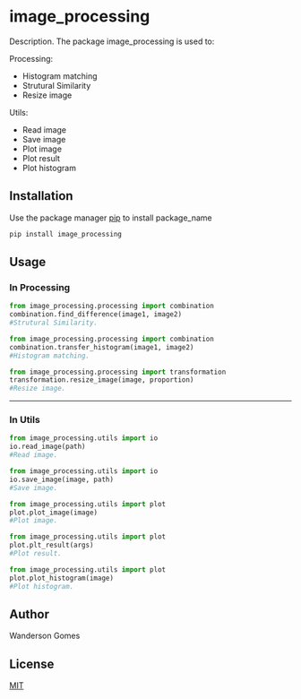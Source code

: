 # image_processing

Description. 
The package image_processing is used to:

Processing:
- Histogram matching 
- Strutural Similarity
- Resize image

Utils:
- Read image
- Save image
- Plot image
- Plot result
- Plot histogram

## Installation

Use the package manager [pip](https://pip.pypa.io/en/stable/) to install package_name

```bash
pip install image_processing
```

## Usage

### In Processing

```python
from image_processing.processing import combination
combination.find_difference(image1, image2) 
#Strutural Similarity.
```
```python
from image_processing.processing import combination
combination.transfer_histogram(image1, image2) 
#Histogram matching.
```
```python
from image_processing.processing import transformation
transformation.resize_image(image, proportion)
#Resize image.
```
____________________________________________________________
### In Utils
```python
from image_processing.utils import io
io.read_image(path) 
#Read image.
```
```python
from image_processing.utils import io
io.save_image(image, path) 
#Save image.
```
```python
from image_processing.utils import plot
plot.plot_image(image) 
#Plot image.
```
```python
from image_processing.utils import plot
plot.plt_result(args) 
#Plot result.
```
```python
from image_processing.utils import plot
plot.plot_histogram(image)
#Plot histogram.
```


## Author
Wanderson Gomes

## License
[MIT](https://choosealicense.com/licenses/mit/)
